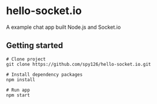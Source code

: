 # hello-socket.io
A example chat app built Node.js and Socket.io


## Getting started
```
# Clone project
git clone https://github.com/spy126/hello-socket.io.git

# Install dependency packages
npm install

# Run app
npm start
```
